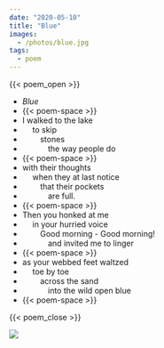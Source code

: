 ```yaml
---
date: "2020-05-10"
title: "Blue"
images:
  - /photos/blue.jpg
tags:
  - poem
---
```

  
{{< poem_open >}}
* *Blue*
* {{< poem-space >}}
* I walked to the lake
* &emsp; to skip
* &emsp;&emsp; stones
* &emsp;&emsp;&emsp; the way people do
* {{< poem-space >}}
* with their thoughts
* &emsp; when they at last notice
* &emsp;&emsp; that their pockets
* &emsp;&emsp;&emsp; are full.
* {{< poem-space >}}
* Then you honked at me
* &emsp; in your hurried voice
* &emsp;&emsp; Good morning - Good morning!
* &emsp;&emsp;&emsp; and invited me to linger
* {{< poem-space >}}
* as your webbed feet waltzed
* &emsp; toe by toe
* &emsp;&emsp; across the sand
* &emsp;&emsp;&emsp; into the wild open blue
* {{< poem-space >}}

{{< poem_close >}}

![](/photos/blue.jpg)